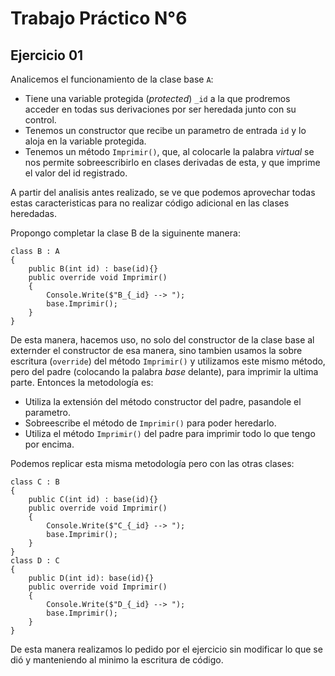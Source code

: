 # Trabajo Práctico N°6

## Ejercicio 01
Analicemos el funcionamiento de la clase base `A`:
* Tiene una variable protegida (*protected*) `_id` a la que prodremos acceder en todas sus derivaciones por ser heredada junto con su control.
* Tenemos un constructor que recibe un parametro de entrada `id` y lo aloja en la variable protegida.
* Tenemos un método `Imprimir()`, que, al colocarle la palabra *virtual* se nos permite sobreescribirlo en clases derivadas de esta, y que imprime el valor del id registrado.

A partir del analisis antes realizado, se ve que podemos aprovechar todas estas caracteristicas para no realizar código adicional en las clases heredadas.

Propongo completar la clase B de la siguinente manera:
~~~
class B : A
{
    public B(int id) : base(id){}
    public override void Imprimir()
    {
        Console.Write($"B_{_id} --> ");
        base.Imprimir();
    }
}
~~~
De esta manera, hacemos uso, no solo del constructor de la clase base al externder el constructor de esa manera, sino tambien usamos la sobre escritura (`override`) del método `Imprimir()` y utilizamos este mismo método, pero del padre (colocando la palabra *base* delante), para imprimir la ultima parte.
Entonces la metodología es:
* Utiliza la extensión del método constructor del padre, pasandole el parametro.
* Sobreescribe el método de `Imprimir()` para poder heredarlo.
* Utiliza el método `Imprimir()` del padre para imprimir todo lo que tengo por encima.

Podemos replicar esta misma metodología pero con las otras clases:
~~~
class C : B
{
    public C(int id) : base(id){}
    public override void Imprimir()
    {
        Console.Write($"C_{_id} --> ");
        base.Imprimir();
    }
}
class D : C
{
    public D(int id): base(id){}
    public override void Imprimir()
    {
        Console.Write($"D_{_id} --> ");
        base.Imprimir();
    }
}
~~~
De esta manera realizamos lo pedido por el ejercicio sin modificar lo que se dió y manteniendo al minimo la escritura de código.
